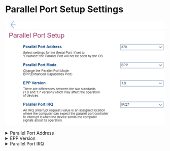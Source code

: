 # Parallel Port Setup Settings #

![](./img/parallelportsetup.png)

<details><summary>Parallel Port Address</summary>

Whether the Parallel Port will be seen by the OS.

!> If `Disabled`, the `Parallel Port Mode`,  `EPP Version` and `Parallel Port IRQ` settings will become unavailable.

Options:

1. Disabled.
2. **378** – Default.
3. 278

| WMI Setting name | Values | SVP / SMP Req'd | AMD/Intel |
|:---|:---|:---|:---|
| ParallelPortAddress | 278, 378 | yes | Both |
</details>

<!-- 
<details><summary>Parallel Port Mode</summary>

Parallel port mode.

One option:

1. **EPP** - Enhanced Parallel Port. Default.

| WMI Setting name | Values | SVP / SMP Req'd | AMD/Intel |
|:---|:---|:---|:---|
| ParallelPortMode |  | yes | Both |
</details>
-->

<details><summary>EPP Version</summary>

Sets the Enhanced Parallel Port version to use.

!> Differences between the two versions may affect the operation of devices.

Options:

1. **1.9** – Default.
2. 1.7

| WMI Setting name | Values | SVP / SMP Req'd | AMD/Intel |
|:---|:---|:---|:---|
| EPPVersion | 1.7, 1.9  | yes | Both |
</details>

<details><summary>Parallel Port IRQ</summary>

Select the IRQ (interrupt request) for the parallel port.

Options:

1. **IRQ7** – Default.
2. IRQ5

| WMI Setting name | Values | SVP / SMP Req'd | AMD/Intel |
|:---|:---|:---|:---|
| ParallelPortIRQ | IRQ5, IRQ7 | yes | Both |
</details>
